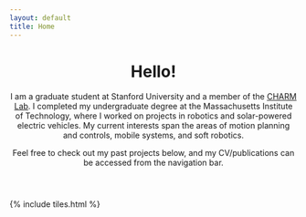 ```yaml
---
layout: default
title: Home
---
```


<header>
<h1><span class="image left"><img src="{{ site.url }}{{ site.baseurl }}/images/profile.jpg" alt="" /></span>Hello!</h1>

<p>I am a graduate student at Stanford University and a member of the <a href="https://charm.stanford.edu/">CHARM Lab</a>. I completed my undergraduate degree at the Massachusetts Institute of Technology, where I worked on projects in robotics and solar-powered electric vehicles. My current interests span the areas of motion planning and controls, mobile systems, and soft robotics.</p>

<p>Feel free to check out my past projects below, and my CV/publications can be accessed from the navigation bar.</p>
</header>

{% include tiles.html %}
